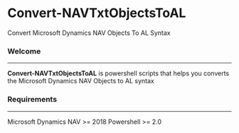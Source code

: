 # Convert-NAVTxtObjectsToAL
Convert Microsoft Dynamics NAV Objects To AL Syntax

<h3>Welcome</h3>
<hr>
<b>Convert-NAVTxtObjectsToAL</B> is powershell scripts that helps you converts the Microsoft Dynamics NAV Objects to AL syntax

<h3>Requirements</h3>
<hr>
Microsoft Dynamics NAV >= 2018
Powershell >= 2.0
